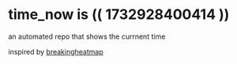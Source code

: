 # time_now is (( 1732928400414 ))

an automated repo that shows the currnent time

inspired by [breakingheatmap](https://github.com/breakingheatmap/breakingheatmap)
